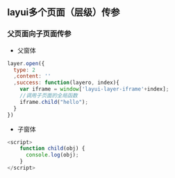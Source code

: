 ## layui多个页面（层级）传参


### 父页面向子页面传参

* 父窗体

```javascript
layer.open({
  type: 2
  ,content: ''
  ,success: function(layero, index){
    var iframe = window['layui-layer-iframe'+index];
    //调用子页面的全局函数
    iframe.child("hello");
  }
})
```

* 子窗体

```javascript
<script>
    function child(obj) {
      console.log(obj);
    }
</script>
```
